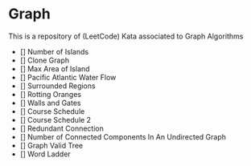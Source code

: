 # Graph

This is a repository of (LeetCode) Kata associated to Graph Algorithms

- [] Number of Islands
- [] Clone Graph
- [] Max Area of Island
- [] Pacific Atlantic Water Flow
- [] Surrounded Regions
- [] Rotting Oranges
- [] Walls and Gates
- [] Course Schedule
- [] Course Schedule 2
- [] Redundant Connection
- [] Number of Connected Components In An Undirected Graph
- [] Graph Valid Tree
- [] Word Ladder
